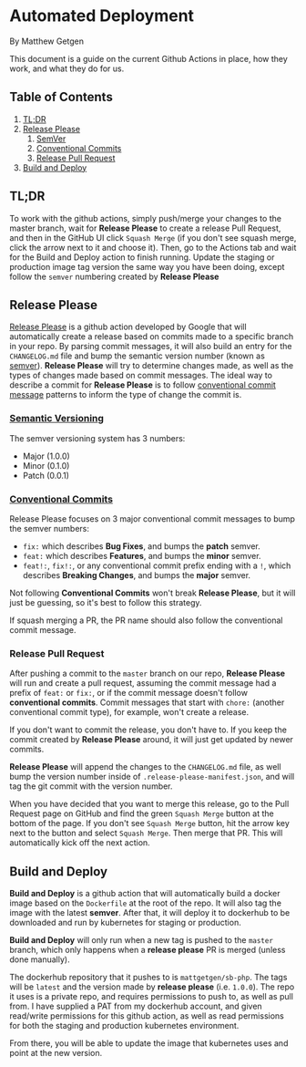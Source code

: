 # Automated Deployment
By Matthew Getgen

This document is a guide on the current Github Actions in place, how they work, and what they do for us.

## Table of Contents

1. [TL;DR](#tl;dr)
1. [Release Please](#release-please)
    1. [SemVer](#semantic-versioning)
    1. [Conventional Commits](#conventional-commits)
    1. [Release Pull Request](#release-pull-request)
1. [Build and Deploy](#build-and-deploy)

## TL;DR

To work with the github actions, simply push/merge your changes to the master branch, wait for **Release Please** to create a release Pull Request, and then in the GitHub UI click `Squash Merge` (if you don't see squash merge, click the arrow next to it and choose it). Then, go to the Actions tab and wait for the Build and Deploy action to finish running. Update the staging or production image tag version the same way you have been doing, except follow the `semver` numbering created by **Release Please**

## Release Please

[Release Please](https://github.com/googleapis/release-please-action) is a github action developed by Google that will automatically create a release based on commits made to a specific branch in your repo. By parsing commit messages, it will also build an entry for the `CHANGELOG.md` file and bump the semantic version number (known as [semver](https://semver.org/)). **Release Please** will try to determine changes made, as well as the types of changes made based on commit messages. The ideal way to describe a commit for **Release Please** is to follow [conventional commit message](https://www.conventionalcommits.org/) patterns to inform the type of change the commit is.

### [Semantic Versioning](https://semver.org/)

The semver versioning system has 3 numbers:
- Major (1.0.0)
- Minor (0.1.0)
- Patch (0.0.1)

### [Conventional Commits](https://www.conventionalcommits.org/)

Release Please focuses on 3 major conventional commit messages to bump the semver numbers:
- `fix:` which describes **Bug Fixes**, and bumps the **patch** semver.
- `feat:` which describes **Features**, and bumps the **minor** semver.
- `feat!:`, `fix!:`, or any conventional commit prefix ending with a `!`, which describes **Breaking Changes**, and bumps the **major** semver.

Not following **Conventional Commits** won't break **Release Please**, but it will just be guessing, so it's best to follow this strategy.

If squash merging a PR, the PR name should also follow the conventional commit message.

### Release Pull Request

After pushing a commit to the `master` branch on our repo, **Release Please** will run and create a pull request, assuming the commit message had a prefix of `feat:` or `fix:`, or if the commit message doesn't follow **conventional commits**. Commit messages that start with `chore:` (another conventional commit type), for example, won't create a release.

If you don't want to commit the release, you don't have to. If you keep the commit created by **Release Please** around, it will just get updated by newer commits.

**Release Please** will append the changes to the `CHANGELOG.md` file, as well bump the version number inside of `.release-please-manifest.json`, and will tag the git commit with the version number.

When you have decided that you want to merge this release, go to the Pull Request page on GitHub and find the green `Squash Merge` button at the bottom of the page. If you don't see `Squash Merge` button, hit the arrow key next to the button and select `Squash Merge`. Then merge that PR. This will automatically kick off the next action.

## Build and Deploy

**Build and Deploy** is a github action that will automatically build a docker image based on the `Dockerfile` at the root of the repo. It will also tag the image with the latest **semver**. After that, it will deploy it to dockerhub to be downloaded and run by kubernetes for staging or production.

**Build and Deploy** will only run when a new tag is pushed to the `master` branch, which only happens when a **release please** PR is merged (unless done manually).

The dockerhub repository that it pushes to is `mattgetgen/sb-php`. The tags will be `latest` and the version made by **release please** (i.e. `1.0.0`). The repo it uses is a private repo, and requires permissions to push to, as well as pull from. I have supplied a PAT from my dockerhub account, and given read/write permissions for this github action, as well as read permissions for both the staging and production kubernetes environment.

From there, you will be able to update the image that kubernetes uses and point at the new version.

